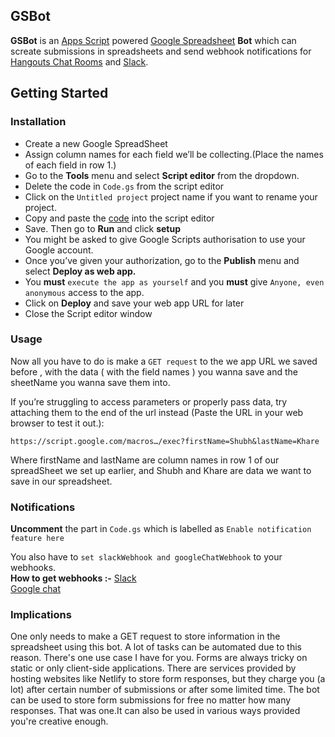 ## GSBot

**GSBot** is an [Apps Script](https://www.google.com/script/start/) powered [Google Spreadsheet](https://www.google.com/sheets/about/) **Bot** which can screate submissions in spreadsheets and send webhook notifications for [Hangouts Chat Rooms](https://gsuite.google.com/products/chat/) and  [Slack](https://slack.com/intl/en-in/).
<br/>

## Getting Started

### Installation

* Create a new Google SpreadSheet
* Assign column names for each  field we’ll be collecting.(Place the names of each field in row 1.)
* Go to the **Tools** menu and select **Script editor** from the dropdown.
* Delete the code in `Code.gs` from the script editor
* Click on the `Untitled project` project name if you want to  rename your project.
* Copy and paste the [code](Code.gs) into the script editor
* Save. Then go to **Run** and click **setup**
* You might be asked to give Google Scripts authorisation to use your Google account.
* Once you’ve given your authorization, go to the **Publish** menu and select **Deploy as web app.**
* You **must** `execute the app as yourself` and you **must** give `Anyone, even anonymous` access to the app.
* Click on **Deploy** and save your web app URL for later
* Close the Script editor window

### Usage
Now all you have to do is make a `GET request` to the we app URL we saved before , with the data ( with the field names )   you wanna save and the sheetName you wanna save them into.

If you’re struggling to access parameters or properly pass data, try attaching them to the end of the url instead (Paste the URL in your web browser to test it out.):  

    https://script.google.com/macros…/exec?firstName=Shubh&lastName=Khare
Where firstName and lastName are column names in row 1 of our spreadSheet we set up earlier, and Shubh and Khare are data we want to save in our spreadsheet.


### Notifications
**Uncomment** the part in `Code.gs` which is labelled as `Enable notification feature here`

You also have to `set slackWebhook and googleChatWebhook` to your webhooks.
<br/>
 **How to get webhooks :-**
 [Slack](https://slack.com/intl/en-in/help/articles/115005265063-Incoming-webhooks-for-Slack)          
 [Google chat](https://developers.google.com/hangouts/chat/quickstart/incoming-bot-node)
### Implications
One only needs to make a GET request to store information in the spreadsheet using this bot. A lot of tasks can be automated due to this reason. There's one use case I have for you.
Forms are always tricky on static or only client-side applications. There are services provided by hosting websites like Netlify to store form responses,  but they charge you (a lot) after certain number of submissions or after some limited time.
The bot can be used to store form submissions for free no matter how many responses.
That was one.It can also be used in various ways provided you're creative enough.
